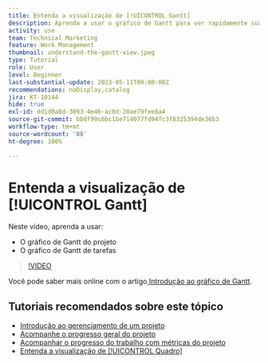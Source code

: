 ```yaml
---
title: Entenda a visualização de [!UICONTROL Gantt]
description: Aprenda a usar o gráfico de Gantt para ver rapidamente suas tarefas e projetos em alto nível e com uma quantidade surpreendente de detalhes.
activity: use
team: Technical Marketing
feature: Work Management
thumbnail: understand-the-gantt-view.jpeg
type: Tutorial
role: User
level: Beginner
last-substantial-update: 2023-05-11T00:00:00Z
recommendations: noDisplay,catalog
jira: KT-10144
hide: true
exl-id: dd1d0a8d-3093-4e46-ac0d-20ae79fee8a4
source-git-commit: bbdf99c6bc1be714077fd94fc3f8325394de36b3
workflow-type: tm+mt
source-wordcount: '88'
ht-degree: 100%

---
```


# Entenda a visualização de [!UICONTROL Gantt]

Neste vídeo, aprenda a usar:

* O gráfico de Gantt do projeto
* O gráfico de Gantt de tarefas

>[!VIDEO](https://video.tv.adobe.com/v/3448011/?quality=12&learn=on&enablevpops=1&captions=por_br)

Você pode saber mais online com o artigo,[Introdução ao gráfico de Gantt](https://experienceleague.adobe.com/docs/workfront/using/manage-work/the-gantt-chart/gantt-chart-overview/get-started-with-gantt.html?lang=br).

## Tutoriais recomendados sobre este tópico

* [Introdução ao gerenciamento de um projeto](/help/manage-work/projects/getting-started-manage-a-project.md)
* [Acompanhe o progresso geral do projeto](/help/manage-work/projects/track-overall-project-progress.md)
* [Acompanhar o progresso do trabalho com métricas do projeto](/help/manage-work/projects/track-work-progress-with-project-metrics.md)
* [Entenda a visualização de [!UICONTROL Quadro]](/help/manage-work/projects/understand-the-board-view.md)

